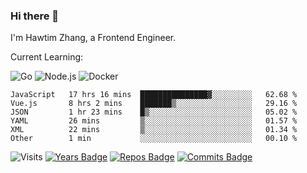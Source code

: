 ### Hi there 👋

I'm Hawtim Zhang, a Frontend Engineer.

Current Learning:

![Go](https://img.shields.io/badge/-Go-%2300ADD8.svg?&style=flat-square&logo=go&logoColor=white)
![Node.js](https://img.shields.io/badge/-Node.js-339933?style=flat-square&logo=Node.js&logoColor=white)
![Docker](https://img.shields.io/badge/-Docker-2496ED?style=flat-square&logo=docker&logoColor=white)


<!--START_SECTION:waka-->

```text
JavaScript   17 hrs 16 mins  ███████████████▓░░░░░░░░░   62.68 %
Vue.js       8 hrs 2 mins    ███████▒░░░░░░░░░░░░░░░░░   29.16 %
JSON         1 hr 23 mins    █▒░░░░░░░░░░░░░░░░░░░░░░░   05.02 %
YAML         26 mins         ▒░░░░░░░░░░░░░░░░░░░░░░░░   01.57 %
XML          22 mins         ▒░░░░░░░░░░░░░░░░░░░░░░░░   01.34 %
Other        1 min           ░░░░░░░░░░░░░░░░░░░░░░░░░   00.10 %
```

<!--END_SECTION:waka-->

![Visits](https://badges.pufler.dev/visits/hawtim/hawtim)
[![Years Badge](https://badges.pufler.dev/years/hawtim)](https://badges.pufler.dev)
[![Repos Badge](https://badges.pufler.dev/repos/hawtim)](https://badges.pufler.dev)
[![Commits Badge](https://badges.pufler.dev/commits/yearly/hawtim)](https://badges.pufler.dev)
